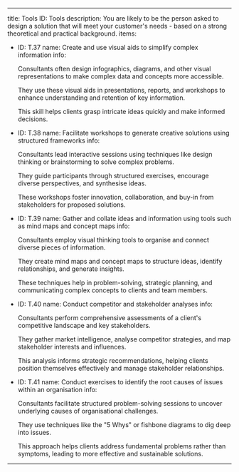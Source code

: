 ---

title: Tools
ID: Tools
description: You are likely to be the person asked to design a solution that will meet your customer's needs - based on a strong theoretical and practical background.
items:
- ID: T.37
  name: Create and use visual aids to simplify complex information
  info: <p>Consultants often design infographics, diagrams, and other visual representations to make complex data and concepts more accessible.</p><p>They use these visual aids in presentations, reports, and workshops to enhance understanding and retention of key information.</p><p>This skill helps clients grasp intricate ideas quickly and make informed decisions.</p>

- ID: T.38
  name: Facilitate workshops to generate creative solutions using structured frameworks
  info: <p>Consultants lead interactive sessions using techniques like design thinking or brainstorming to solve complex problems.</p><p>They guide participants through structured exercises, encourage diverse perspectives, and synthesise ideas.</p><p>These workshops foster innovation, collaboration, and buy-in from stakeholders for proposed solutions.</p>

- ID: T.39
  name: Gather and collate ideas and information using tools such as mind maps and concept maps
  info: <p>Consultants employ visual thinking tools to organise and connect diverse pieces of information.</p><p>They create mind maps and concept maps to structure ideas, identify relationships, and generate insights.</p><p>These techniques help in problem-solving, strategic planning, and communicating complex concepts to clients and team members.</p>

- ID: T.40
  name: Conduct competitor and stakeholder analyses
  info: <p>Consultants perform comprehensive assessments of a client's competitive landscape and key stakeholders.</p><p>They gather market intelligence, analyse competitor strategies, and map stakeholder interests and influences.</p><p>This analysis informs strategic recommendations, helping clients position themselves effectively and manage stakeholder relationships.</p>

- ID: T.41
  name: Conduct exercises to identify the root causes of issues within an organisation
  info: <p>Consultants facilitate structured problem-solving sessions to uncover underlying causes of organisational challenges.</p><p>They use techniques like the "5 Whys" or fishbone diagrams to dig deep into issues.</p><p>This approach helps clients address fundamental problems rather than symptoms, leading to more effective and sustainable solutions.</p>
---